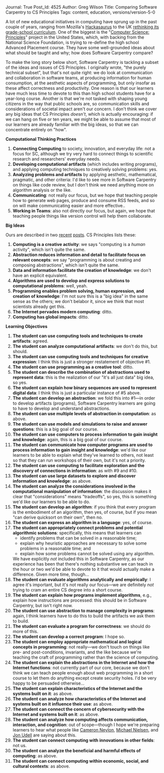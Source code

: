 Journal: True
Post_Id: 4525
Author: Greg Wilson
Title: Comparing Software Carpentry to CS Principles
Tags: content, education, versions/version-5-0

<p>A lot of new educational initiatives in computing have sprung up in the past couple of years, ranging from Mozilla's <a href="http://hackasaurus.org/">Hackasaurus</a> to the UK <a href="http://royalsociety.org/education/policy/computing-in-schools/report/">rethinking its grade-school curriculum</a>. One of the biggest is the "<a href="http://www.csprinciples.org/">Computer Science: Principles</a>" project in the United States, which, with backing from the National Science Foundation, is trying to re-define the high school Advanced Placement course. They have some well-grounded ideas about what should be taught and why; how does Software Carpentry compare?</p>
<p>To make the long story below short, Software Carpentry is tackling a subset of the ideas and issues of CS Principles. I originally wrote, "the purely technical subset", but that's not quite right: we do look at communication and collaboration in software teams, at producing information for human consumption, at the aesthetic aspects of programming, but only insofar as these affect correctness and productivity. One reason is that our learners have much less time to devote to this than high school students have for a year-long course. Another is that we're not tasked with shaping young citizens in the way that public schools are, so communication skills and considerations of societal impact aren't our concern. I don't think we cover any big ideas that CS Principles <em>doesn't</em>, which is actually encouraging: if we can hang on five or ten years, we might be able to assume that most of our learners are already familiar with the big ideas, so that we can concentrate entirely on "how".</p>
<p><strong>Computational Thinking Practices</strong></p>
<ol>
<li><strong>Connecting Computing</strong> to society, innovation, and everyday life: not a focus for SC, although we try very hard to connect things to scientific research and researchers' everyday needs.</li>
<li><strong>Developing computational artifacts</strong> (which includes writing programs), and applying computing techniques to creatively solving problems: yes.</li>
<li><strong>Analyzing problems and artifacts</strong> by applying aesthetic, mathematical, pragmatic, and other criteria: I'd like to see more in Software Carpentry on things like code review, but I don't think we need anything more on algorithm analysis or the like.</li>
<li><strong>Communicating</strong>: not really our focus, but we hope that teaching people how to generate web pages, produce and consume RSS feeds, and so on will make communicating easier and more effective..</li>
<li><strong>Working in Teams</strong>: also not directly our focus, but again, we hope that teaching people things like version control will help them collaborate.</li>
</ol>
<p><strong>Big Ideas</strong></p>
<p>Ours are described in two <a href="{{root_path}}/blog/2012/01/revising-the-curriculum.html">recent</a> <a href="{{root_path}}/blog/2012/01/the-big-picture-2.html">posts</a>. CS Principles lists these:</p>
<ol>
<li><strong>Computing is a creative activity</strong>: we says "computing is a <em>human</em> activity", which isn't quite the same.</li>
<li><strong>Abstraction reduces information and detail to facilitate focus on relevant concepts</strong>: we say "programming is about creating and composing abstractions", which isn't quite the same.</li>
<li><strong>Data and information facilitate the creation of knowledge</strong>: we don't have an explicit equivalent.</li>
<li><strong>Algorithms are used to develop and express solutions to computational problems</strong>: well, yeah.</li>
<li><strong>Programming enables problem solving, human expression, and creation of knowledge</strong>: I'm not sure this is a "big idea" in the same sense as the others; we don't belabor it, since we think that most scientists already get this.</li>
<li><strong>The Internet pervades modern computing</strong>: ditto.</li>
<li><strong>Computing has global impacts</strong>: ditto.</li>
</ol>
<p><strong>Learning Objectives</strong></p>
<ol>
<li><strong>The student can use computing tools and techniques to create artifacts</strong>: agreed.</li>
<li><strong>The student can analyze computational artifacts</strong>: we don't do this, but should.</li>
<li><strong>The student can use computing tools and techniques for creative expression</strong>: I think this is just a stronger restatement of objective #1.</li>
<li><strong>The student can use programming as a creative tool</strong>: ditto.</li>
<li><strong>The student can describe the combination of abstractions used to represent data</strong>: this is the realization of our "it's all just data" big idea, so yes.</li>
<li><strong>The student can explain how binary sequences are used to represent digital data</strong>: I think this is just a particular instance of #5 above.</li>
<li><strong>The student can develop an abstraction</strong>: we fold this into #1&mdash;in order to develop artifacts (programs), Software Carpentry learners are going to have to develop and understand abstractions.</li>
<li><strong>The student can use multiple levels of abstraction in computation</strong>: as above.</li>
<li><strong>The student can use models and simulations to raise and answer questions</strong>: this is a big goal of our course.</li>
<li><strong>The student can use computers to process information to gain insight and knowledge</strong>: again, this is a big goal of our course.</li>
<li><strong>The student can communicate how computer programs are used to process information to gain insight and knowledge</strong>: we'd like our learners to be able to explain what they've learned to others, not least so that they can run workshops of their own, but it's not a priority.</li>
<li><strong>The student can use computing to facilitate exploration and the discovery of connections in information</strong>: as with #9 and #10.</li>
<li><strong>The student can use large datasets to explore and discover information and knowledge</strong>: as above.</li>
<li><strong>The student can analyze the considerations involved in the computational manipulation of information</strong>: the discussion makes it clear that "considerations" means "tradeoffs", so yes, this is something we'd like our learners to be able to do.</li>
<li><strong>The student can develop an algorithm</strong>: if you think that every program is the embodiment of an algorithm, then yes, of course, but if you mean "can derive quicksort on their own", then no.</li>
<li><strong>The student can express an algorithm in a language</strong>: yes, of course.</li>
<li><strong>The student can appropriately connect problems and potential algorithmic solutions</strong>: specifically, this means that learners can
<ul>
<li>identify problems that can be solved in a reasonable time;</li>
<li>explain why heuristic approaches are necessary to solve some problems in a reasonable time; and</li>
<li>explain how some problems cannot be solved using any algorithm.</li>
</ul>
We have explicitly <em>not</em> included this in Software Carpentry, as our experience has been that there's nothing substantive we can teach in the hour or two we'd be able to devote to it that would actually make a difference. Given more time, though...</li>
<li><strong>The student can evaluate algorithms analytically and empirically</strong>: I agree it's important, but it's not really our focus&mdash;we are definitely <em>not</em> trying to cram an entire CS degree into a short course.</li>
<li><strong>The student can explain how programs implement algorithms</strong>, e.g., explain how instructions are processed: this should be in Software Carpentry, but isn't right now.</li>
<li><strong>The student can use abstraction to manage complexity in programs</strong>: again, I think learners have to do this to build the artifacts we ask them to build.</li>
<li><strong>The student can evaluate a program for correctness</strong>: we should do more of this.</li>
<li><strong>The student can develop a correct program</strong>: I hope so.</li>
<li><strong>The student can employ appropriate mathematical and logical concepts in programming</strong>: not really&mdash;we don't touch on things like pre- and post-conditions, invariants, and the like because we're teaching the craft of programming rather than the science of computing.</li>
<li><strong>The student can explain the abstractions in the Internet and how the Internet functions</strong>: not currently part of our core, because we don't think we can teach people enough about web programming in a short course to let them do anything except create security holes. I'd be very happy to be persuaded otherwise...</li>
<li><strong>The student can explain characteristics of the Internet and the systems built on it</strong>: as above.</li>
<li><strong>The student can analyze how characteristics of the Internet and systems built on it influence their use</strong>: as above.</li>
<li><strong>The student can connect the concern of cybersecurity with the Internet and systems built on it</strong>: as above.</li>
<li><strong>The student can analyze how computing affects communication, interaction, and cognition</strong>: out of scope&mdash;though I hope we're preparing learners to hear what people like <a href="http://cameronneylon.net/">Cameron Neylon</a>, <a href="http://michaelnielsen.org/blog/michael-a-nielsen/">Michael Nielsen</a>, and <a href="http://blog.jonudell.net/">Jon Udell</a> are saying about this.</li>
<li><strong>The student can connect computing with innovations in other fields</strong>: not us.</li>
<li><strong>The student can analyze the beneficial and harmful effects of computing</strong>: as above.</li>
<li><strong>The student can connect computing within economic, social, and cultural contexts</strong>: as above.</li>
</ol>
